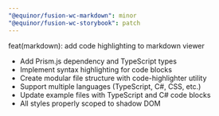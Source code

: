 ```yaml
---
"@equinor/fusion-wc-markdown": minor
"@equinor/fusion-wc-storybook": patch
---
```


feat(markdown): add code highlighting to markdown viewer

- Add Prism.js dependency and TypeScript types
- Implement syntax highlighting for code blocks
- Create modular file structure with code-highlighter utility
- Support multiple languages (TypeScript, C#, CSS, etc.)
- Update example files with TypeScript and C# code blocks
- All styles properly scoped to shadow DOM
